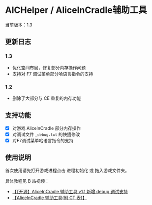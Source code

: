 # AICHelper / AliceInCradle辅助工具
当前版本：1.3 



## 更新日志

### 1.3
- 优化空间布局，修复部分内存操作问题
- 支持对 F7 调试菜单部分哈语言指令的支持

### 1.2
- 删除了大部分与 CE 重复的内存功能

## 支持功能
- [x] 对游戏 AliceInCradle 部分内存操作
- [x] 对调试文件 `_debug.txt` 的快捷修改
- [x] 对F7调试菜单哈语言指令的支持

## 使用说明
首次使用请先打开游戏进程点击 进程初始化 或 拖入游戏文件夹。

具体教程见 B 站视频：
- [【【开源】AliceInCradle 辅助工具 v1.1 新增 debug 调试支持](https://www.bilibili.com/video/BV1SY41197J6/)
- [【AliceInCradle 辅助工具(附 CT 表)】](https://www.bilibili.com/video/BV1vP4y197x9/)
